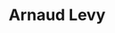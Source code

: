 ---
career: ''
conditions: ''
description: Co-fondateur, développeur back-end @ noesya
domains:
- marketing
- communication
- numerique
- design-et-ecoconception
- communication
- design-et-ecoconception
- numerique
- design-et-ecoconception
- design-et-ecoconception
- developpement-durable
- rse-rso
- numerique
- medias-et-influence
email: contact@arnaudlevy.com
linkedin: linkedin.com/in/arnaudlevy
phone: 0687602193
regions: Nouvelle-Aquitaine
remote: Oui, c'est possible
services: Accompagnement à la certification Numérique Responsable
title: Arnaud Levy
website: 'arnaudlevy.com  '
---